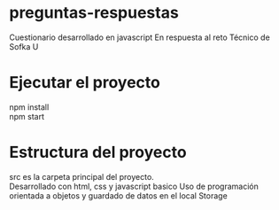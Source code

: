# preguntas-respuestas
Cuestionario desarrollado en javascript En respuesta al reto Técnico de Sofka U
# Ejecutar el proyecto
npm install <br>
npm start 

# Estructura del proyecto
src es la carpeta principal del proyecto.<br>
Desarrollado con html, css y javascript basico Uso de programación orientada a objetos y guardado de datos en el local Storage
